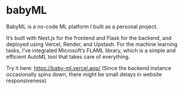 # babyML
BabyML is a no-code ML platform I built as a personal project. 

It’s built with Next.js for the frontend and Flask for the backend, and deployed using Vercel, Render, and Upstash. For the machine learning tasks, I’ve integrated Microsoft’s FLAML library, which is a simple and efficient AutoML tool that takes care of everything.

Try it here: https://baby-ml.vercel.app/
(Since the backend instance occasionally spins down, there might be small delays in website responsiveness)
